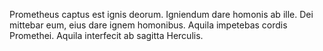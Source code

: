 Prometheus captus est ignis deorum. Igniendum dare homonis ab ille. Dei mittebar eum, eius dare ignem homonibus. Aquila impetebas cordis Promethei. Aquila interfecit ab sagitta Herculis.
